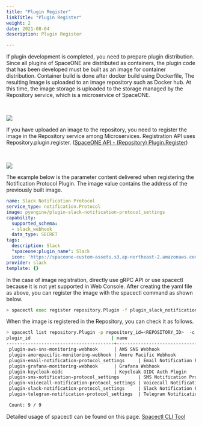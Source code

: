 ```yaml
---
title: "Plugin Register"
linkTitle: "Plugin Register"
weight: 2
date: 2021-08-04
description: Plugin Register

---
```


If plugin development is completed, you need to prepare plugin distribution.
Since all plugins of SpaceONE are distributed as containers, the plugin code that has been developed must be built as an image for container distribution.
Container build is done after docker build using Dockerfile,
The resulting Image is uploaded to an image repository such as Docker hub.
At this time, the image storage is uploaded to the storage managed by the Repository service, which is a microservice of SpaceONE.

<br>

![](/docs/developers/plugins/developer_guide/developer_guide_img/plugin_container_build.png)


If you have uploaded an image to the repository, you need to register the image in the Repository service among Microservices.
Registration API uses Repository.plugin.register. ([SpaceONE API - (Repository) Plugin.Register](https://spaceone-dev.gitbook.io/spaceone-apis/repository/v1/plugin#register))

<br>

![](/docs/developers/plugins/developer_guide/developer_guide_img/repository_plugin_register.png)


The example below is the parameter content delivered when registering the Notification Protocol Plugin.
The image value contains the address of the previously built image.
~~~yaml
name: Slack Notification Protocol
service_type: notification.Protocol
image: pyengine/plugin-slack-notification-protocol_settings
capability:
  supported_schema:
  - slack_webhook
  data_type: SECRET
tags:
  description: Slack
  "spaceone:plugin_name": Slack
  icon: 'https://spaceone-custom-assets.s3.ap-northeast-2.amazonaws.com/console-assets/icons/slack.svg'
provider: slack
template: {}
~~~

In the case of image registration, directly use gRPC API or use spacectl because it is not yet supported in Web Console.
After creating the yaml file as above, you can register the image with the spacectl command as shown below.

~~~bash
> spacectl exec register repository.Plugin -f plugin_slack_notification_protocol.yml
~~~

When the image is registered in the Repository, you can check it as follows.

~~~bash
> spacectl list repository.Plugin -p repository_id=<REPOSITORY_ID>  -c plugin_id,name
plugin_id                              | name
----------------------------------------+------------------------------------------
 plugin-aws-sns-monitoring-webhook      | AWS SNS Webhook
 plugin-amorepacific-monitoring-webhook | Amore Pacific Webhook
 plugin-email-notification-protocol_settings     | Email Notification Protocol
 plugin-grafana-monitoring-webhook      | Grafana Webhook
 plugin-keycloak-oidc                   | Keycloak OIDC Auth Plugin
 plugin-sms-notification-protocol_settings       | SMS Notification Protocol
 plugin-voicecall-notification-protocol_settings | Voicecall Notification Protocol
 plugin-slack-notification-protocol_settings     | Slack Notification Protocol
 plugin-telegram-notification-protocol_settings  | Telegram Notification Protocol

 Count: 9 / 9
~~~


Detailed usage of spacectl can be found on this page.
[Spacectl CLI Tool](/docs/guides_v1/advanced/spaceone_cli/)

